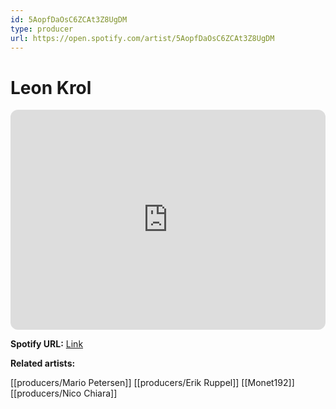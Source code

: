 ```yaml
---
id: 5AopfDaOsC6ZCAt3Z8UgDM
type: producer
url: https://open.spotify.com/artist/5AopfDaOsC6ZCAt3Z8UgDM
---
```

# Leon Krol

<iframe style="border-radius:12px" src="https://open.spotify.com/embed/artist/5AopfDaOsC6ZCAt3Z8UgDM" width="100%" height="352" frameBorder="0" allowfullscreen="" allow="autoplay; clipboard-write; encrypted-media; fullscreen; picture-in-picture" loading="lazy"></iframe>

**Spotify URL:** [Link](https://open.spotify.com/artist/5AopfDaOsC6ZCAt3Z8UgDM)

**Related artists:**

[[producers/Mario Petersen]]
[[producers/Erik Ruppel]]
[[Monet192]]
[[producers/Nico Chiara]]
